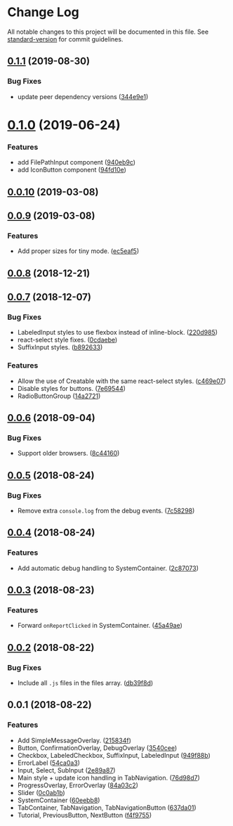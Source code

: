 # Change Log

All notable changes to this project will be documented in this file. See [standard-version](https://github.com/conventional-changelog/standard-version) for commit guidelines.

<a name="0.1.1"></a>
## [0.1.1](https://github.com/sammarks/react-cep/compare/v0.1.0...v0.1.1) (2019-08-30)


### Bug Fixes

* update peer dependency versions ([344e9e1](https://github.com/sammarks/react-cep/commit/344e9e1))



<a name="0.1.0"></a>
# [0.1.0](https://github.com/sammarks/react-cep/compare/v0.0.10...v0.1.0) (2019-06-24)


### Features

* add FilePathInput component ([940eb9c](https://github.com/sammarks/react-cep/commit/940eb9c))
* add IconButton component ([94fd10e](https://github.com/sammarks/react-cep/commit/94fd10e))



<a name="0.0.10"></a>
## [0.0.10](https://github.com/sammarks/react-cep/compare/v0.0.9...v0.0.10) (2019-03-08)



<a name="0.0.9"></a>
## [0.0.9](https://github.com/sammarks/react-cep/compare/v0.0.8...v0.0.9) (2019-03-08)


### Features

* Add proper sizes for tiny mode. ([ec5eaf5](https://github.com/sammarks/react-cep/commit/ec5eaf5))



<a name="0.0.8"></a>
## [0.0.8](https://github.com/sammarks/react-cep/compare/v0.0.7...v0.0.8) (2018-12-21)



<a name="0.0.7"></a>
## [0.0.7](https://github.com/sammarks/react-cep/compare/v0.0.6...v0.0.7) (2018-12-07)


### Bug Fixes

* LabeledInput styles to use flexbox instead of inline-block. ([220d985](https://github.com/sammarks/react-cep/commit/220d985))
* react-select style fixes. ([0cdaebe](https://github.com/sammarks/react-cep/commit/0cdaebe))
* SuffixInput styles. ([b892633](https://github.com/sammarks/react-cep/commit/b892633))


### Features

* Allow the use of Creatable with the same react-select styles. ([c469e07](https://github.com/sammarks/react-cep/commit/c469e07))
* Disable styles for buttons. ([7e69544](https://github.com/sammarks/react-cep/commit/7e69544))
* RadioButtonGroup ([14a2721](https://github.com/sammarks/react-cep/commit/14a2721))



<a name="0.0.6"></a>
## [0.0.6](https://github.com/sammarks/react-cep/compare/v0.0.5...v0.0.6) (2018-09-04)


### Bug Fixes

* Support older browsers. ([8c44160](https://github.com/sammarks/react-cep/commit/8c44160))



<a name="0.0.5"></a>
## [0.0.5](https://github.com/sammarks/react-cep/compare/v0.0.4...v0.0.5) (2018-08-24)


### Bug Fixes

* Remove extra `console.log` from the debug events. ([7c58298](https://github.com/sammarks/react-cep/commit/7c58298))



<a name="0.0.4"></a>
## [0.0.4](https://github.com/sammarks/react-cep/compare/v0.0.3...v0.0.4) (2018-08-24)


### Features

* Add automatic debug handling to SystemContainer. ([2c87073](https://github.com/sammarks/react-cep/commit/2c87073))



<a name="0.0.3"></a>
## [0.0.3](https://github.com/sammarks/react-cep/compare/v0.0.2...v0.0.3) (2018-08-23)


### Features

* Forward `onReportClicked` in SystemContainer. ([45a49ae](https://github.com/sammarks/react-cep/commit/45a49ae))



<a name="0.0.2"></a>
## [0.0.2](https://github.com/sammarks/react-cep/compare/v0.0.1...v0.0.2) (2018-08-22)


### Bug Fixes

* Include all `.js` files in the files array. ([db39f8d](https://github.com/sammarks/react-cep/commit/db39f8d))



<a name="0.0.1"></a>
## 0.0.1 (2018-08-22)


### Features

* Add SimpleMessageOverlay. ([215834f](https://github.com/sammarks/react-cep/commit/215834f))
* Button, ConfirmationOverlay, DebugOverlay ([3540cee](https://github.com/sammarks/react-cep/commit/3540cee))
* Checkbox, LabeledCheckbox, SuffixInput, LabeledInput ([949f88b](https://github.com/sammarks/react-cep/commit/949f88b))
* ErrorLabel ([54ca0a3](https://github.com/sammarks/react-cep/commit/54ca0a3))
* Input, Select, SubInput ([2e89a87](https://github.com/sammarks/react-cep/commit/2e89a87))
* Main style + update icon handling in TabNavigation. ([76d98d7](https://github.com/sammarks/react-cep/commit/76d98d7))
* ProgressOverlay, ErrorOverlay ([84a03c2](https://github.com/sammarks/react-cep/commit/84a03c2))
* Slider ([0c0ab1b](https://github.com/sammarks/react-cep/commit/0c0ab1b))
* SystemContainer ([60eebb8](https://github.com/sammarks/react-cep/commit/60eebb8))
* TabContainer, TabNavigation, TabNavigationButton ([637da01](https://github.com/sammarks/react-cep/commit/637da01))
* Tutorial, PreviousButton, NextButton ([f4f9755](https://github.com/sammarks/react-cep/commit/f4f9755))
